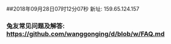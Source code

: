 ##2018年09月28日07时12分07秒 新址: 159.65.124.157
### 兔友常见问题及解答: https://github.com/wanggonging/d/blob/w/FAQ.md
